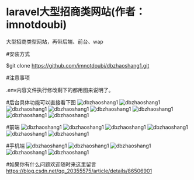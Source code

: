 # laravel大型招商类网站(作者：imnotdoubi)
大型招商类型网站，再带后端、前台、wap

#安装方式

$git clone https://github.com/imnotdoubi/dbzhaoshang1.git

#注意事项

.env内容文件执行修改剩下的都用图来说明了。<br>



#后台具体功能可以直接看下图
![dbzhaoshang1](https://github.com/imnotdoubi/dbzhaoshang1/blob/master/public/jieshao/admin/1.jpg "dbzhaoshang1(用户基本信息)")
![dbzhaoshang1](https://github.com/imnotdoubi/dbzhaoshang1/blob/master/public/jieshao/admin/2.jpg "dbzhaoshang1(权限授权)")
![dbzhaoshang1](https://github.com/imnotdoubi/dbzhaoshang1/blob/master/public/jieshao/admin/3.jpg "dbzhaoshang1(栏目管理)")
![dbzhaoshang1](https://github.com/imnotdoubi/dbzhaoshang1/blob/master/public/jieshao/admin/4.jpg "dbzhaoshang1(文章管理)")
![dbzhaoshang1](https://github.com/imnotdoubi/dbzhaoshang1/blob/master/public/jieshao/admin/5.jpg "dbzhaoshang1(单页管理)")
![dbzhaoshang1](https://github.com/imnotdoubi/dbzhaoshang1/blob/master/public/jieshao/admin/6.jpg "dbzhaoshang1(角色管理)")
![dbzhaoshang1](https://github.com/imnotdoubi/dbzhaoshang1/blob/master/public/jieshao/admin/7.jpg "dbzhaoshang1(站点配置)")
![dbzhaoshang1](https://github.com/imnotdoubi/dbzhaoshang1/blob/master/public/jieshao/admin/8.jpg "dbzhaoshang1(日志列表界面)")

#前端
![dbzhaoshang1](https://github.com/imnotdoubi/dbzhaoshang1/blob/master/public/jieshao/web/1.jpg "dbzhaoshang1(首页1)")
![dbzhaoshang1](https://github.com/imnotdoubi/dbzhaoshang1/blob/master/public/jieshao/web/2.jpg "dbzhaoshang1(首页2)")
![dbzhaoshang1](https://github.com/imnotdoubi/dbzhaoshang1/blob/master/public/jieshao/web/3.jpg "dbzhaoshang1(项目列表)")
![dbzhaoshang1](https://github.com/imnotdoubi/dbzhaoshang1/blob/master/public/jieshao/web/4.jpg "dbzhaoshang1(文章列表)")
![dbzhaoshang1](https://github.com/imnotdoubi/dbzhaoshang1/blob/master/public/jieshao/web/5.jpg "dbzhaoshang1(文章内容)")
![dbzhaoshang1](https://github.com/imnotdoubi/dbzhaoshang1/blob/master/public/jieshao/web/6.jpg "dbzhaoshang1(项目内容页面)")

#手机端
![dbzhaoshang1](https://github.com/imnotdoubi/dbzhaoshang1/blob/master/public/jieshao/wap/1.jpg "dbzhaoshang1(首页1)")
![dbzhaoshang1](https://github.com/imnotdoubi/dbzhaoshang1/blob/master/public/jieshao/wap/2.jpg "dbzhaoshang1(项目列表)")
![dbzhaoshang1](https://github.com/imnotdoubi/dbzhaoshang1/blob/master/public/jieshao/wap/3.jpg "dbzhaoshang1(文章列表)")
![dbzhaoshang1](https://github.com/imnotdoubi/dbzhaoshang1/blob/master/public/jieshao/wap/4.jpg "dbzhaoshang1(文章内容)")
![dbzhaoshang1](https://github.com/imnotdoubi/dbzhaoshang1/blob/master/public/jieshao/wap/5.jpg "dbzhaoshang1(项目内容页面)")

#如果你有什么问题欢迎随时来这里留言
https://blog.csdn.net/qq_20355575/article/details/86506901



